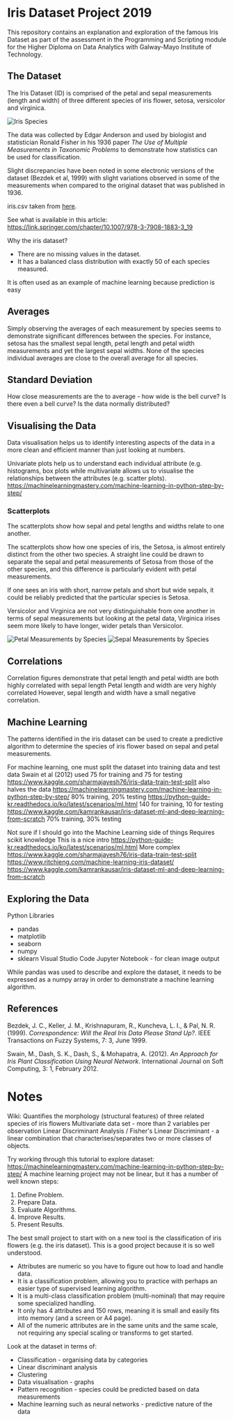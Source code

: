# Iris Dataset Project 2019
This repository contains an explanation and exploration of the famous Iris Dataset as part of the assessment in the  Programming and Scripting module for the Higher Diploma on Data Analytics with Galway-Mayo Institute of Technology.
 

## The Dataset
The Iris Dataset (ID) is comprised of the petal and sepal measurements (length and width) of three different species of iris flower, setosa, versicolor and virginica. 

![Iris Species](https://s3.amazonaws.com/assets.datacamp.com/blog_assets/Machine+Learning+R/iris-machinelearning.png)

The data was collected by Edgar Anderson and used by biologist and statistician Ronald Fisher in his 1936 paper *The Use of Multiple Measurements in Taxonomic Problems* to demonstrate how statistics can be used for classification.

Slight discrepancies have been noted in some electronic versions of the dataset (Bezdek et al, 1999) with slight variations observed in some of the measurements when compared to the original dataset that was published in 1936.
 
iris.csv taken from [here](https://gist.github.com/curran/a08a1080b88344b0c8a7#file-iris-csv-L1).

See what is available in this article: https://link.springer.com/chapter/10.1007/978-3-7908-1883-3_19

Why the iris dataset?
- There are no missing values in the dataset.
- It has a balanced class distribution with exactly 50 of each species measured.


It is often used as an example of machine learning because prediction is easy

## Averages
Simply observing the averages of each measurement by species seems to demonstrate significant differences between the species. For instance, setosa has the smallest sepal length, petal length and petal width measurements and yet the largest sepal widths.
None of the species individual averages are close to the overall average for all species.

## Standard Deviation
How close measurements are the to average - how wide is the bell curve? Is there even a bell curve? Is the data normally distributed?


## Visualising the Data
Data visualisation helps us to identify interesting aspects of the data in a more clean and efficient manner than just looking at numbers.

Univariate plots help us to understand each individual attribute (e.g. histograms, box plots while multivariate allows us to visualise the relationships between the attributes (e.g. scatter plots). https://machinelearningmastery.com/machine-learning-in-python-step-by-step/

### Scatterplots
The scatterplots show how sepal and petal lengths and widths relate to one another. 

The scatterplots show how one species of iris, the Setosa, is almost entirely distinct from the other two species. A straight line could be drawn to separate the sepal and petal measurements of Setosa from those of the other species, and this difference is particularly evident with petal measurements. 

If one sees an iris with short, narrow petals and short but wide sepals, it could be reliably predicted that the particular species is Setosa.  

Versicolor and Virginica are not very distinguishable from one another in terms of sepal measurements but looking at the petal data, Virginica irises seem more likely to have longer, wider petals than Versicolor.

![Petal Measurements by Species](Images/scatter.petal.png)
![Sepal Measurements by Species](Images/scatter.sepal.png)


## Correlations
Correlation figures demonstrate that petal length and petal width are both highly correlated with sepal length
Petal length and width are very highly correlated
However, sepal length and width have a small negative correlation.


## Machine Learning
The patterns identified in the iris dataset can be used to create a predictive algorithm to determine the species of iris flower based on sepal and petal measurements.

For machine learning, one must split the dataset into training data and test data
Swain et al (2012) used 75 for training and 75 for testing
https://www.kaggle.com/sharmajayesh76/iris-data-train-test-split also halves the data
https://machinelearningmastery.com/machine-learning-in-python-step-by-step/ 80% training, 20% testing
https://python-guide-kr.readthedocs.io/ko/latest/scenarios/ml.html 140 for training, 10 for testing
https://www.kaggle.com/kamrankausar/iris-dataset-ml-and-deep-learning-from-scratch 70% training, 30% testing



Not sure if I should go into the Machine Learning side of things
Requires scikit knowledge
This is a nice intro https://python-guide-kr.readthedocs.io/ko/latest/scenarios/ml.html
More complex https://www.kaggle.com/sharmajayesh76/iris-data-train-test-split
https://www.ritchieng.com/machine-learning-iris-dataset/
https://www.kaggle.com/kamrankausar/iris-dataset-ml-and-deep-learning-from-scratch


## Exploring the Data
Python Libraries
- pandas
- matplotlib
- seaborn
- numpy
- sklearn
Visual Studio Code
Jupyter Notebook - for clean image output


While pandas was used to describe and explore the dataset, it needs to be expressed as a numpy array in order to demonstrate a machine learning algorithm.

## References
Bezdek, J. C., Keller, J. M., Krishnapuram, R., Kuncheva, L. I., & Pal, N. R.       (1999). *Correspondence: Will the Real Iris Data Please Stand Up?*. IEEE        Transactions on Fuzzy Systems, 7: 3, June 1999.

Swain, M., Dash, S. K., Dash, S., & Mohapatra, A. (2012). *An Approach for Iris     Plant Classification Using Neural Network*. International Journal on Soft       Computing, 3: 1, February 2012. 


# Notes
Wiki:
Quantifies the morphology (structural features) of three related species of iris flowers
Multivariate data set - more than 2 variables per observation
Linear Discriminant Analysis / Fisher's Linear Discriminant - a linear combination that characterises/separates two or more classes of objects.

Try working through this tutorial to explore dataset: https://machinelearningmastery.com/machine-learning-in-python-step-by-step/
A machine learning project may not be linear, but it has a number of well known steps:
1. Define Problem.
2. Prepare Data.
3. Evaluate Algorithms.
4. Improve Results.
5. Present Results.

The best small project to start with on a new tool is the classification of iris flowers (e.g. the iris dataset). This is a good project because it is so well understood.
* Attributes are numeric so you have to figure out how to load and handle data.
* It is a classification problem, allowing you to practice with perhaps an easier type of supervised learning algorithm.
* It is a multi-class classification problem (multi-nominal) that may require some specialized handling.
* It only has 4 attributes and 150 rows, meaning it is small and easily fits into memory (and a screen or A4 page).
* All of the numeric attributes are in the same units and the same scale, not requiring any special scaling or transforms to get started.




Look at the dataset in terms of: 
* Classification - organising data by categories
* Linear discriminant analysis 
* Clustering
* Data visualisation - graphs
* Pattern recognition - species could be predicted based on data measurements
* Machine learning such as neural networks - predictive nature of the data 